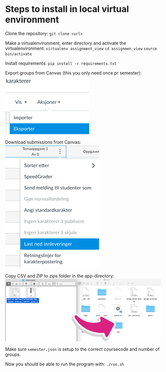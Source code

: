# Steps to install in local virtual environment
Clone the repository:
`git clone <url>`

Make a virtualenvironment, enter directory and activate the virtualenvironment:
`virtualenv assignment_view`
`cd assignmen_view`
`source bin/activate`

Install requirements:
`pip install -r requirements.txt`

Export groups from Canvas (this you only need once pr semester):
![export_groups](app/demo/export_groups.png)

Download submissions from Canvas:
![download_submissions](app/demo/download_submissions.png)

Copy CSV and ZIP to zips folder in the app-directory:
![csv_zip_to_folder](app/demo/csv_zip_to_folder.png)

Make sure `semester.json` is setup to the correct coursecode and number of groups.

Now you should be able to run the program with:
`./run.sh`

